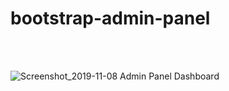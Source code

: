# bootstrap-admin-panel
<br><br>

![Screenshot_2019-11-08 Admin Panel Dashboard](https://user-images.githubusercontent.com/44552983/68461008-718ee800-0233-11ea-80fc-9a57013dae6f.png)
